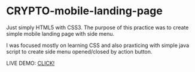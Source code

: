 # CRYPTO-mobile-landing-page
Just simply HTML5 with CSS3. The purpose of this practice was to create simple mobile landing page with side menu.

I was focused mostly on learning CSS and also praxticing with simple java script to create side menu opened/closed by action button.

LIVE DEMO: <a href="https://serwer2250997.home.pl/crypto/"> CLICK! </a>
